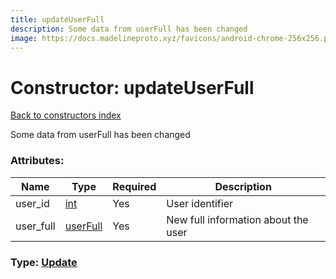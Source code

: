 ```yaml
---
title: updateUserFull
description: Some data from userFull has been changed
image: https://docs.madelineproto.xyz/favicons/android-chrome-256x256.png
---
```

# Constructor: updateUserFull  
[Back to constructors index](index.md)



Some data from userFull has been changed

### Attributes:

| Name     |    Type       | Required | Description |
|----------|---------------|----------|-------------|
|user\_id|[int](../types/int.md) | Yes|User identifier|
|user\_full|[userFull](../constructors/userFull.md) | Yes|New full information about the user|



### Type: [Update](../types/Update.md)



